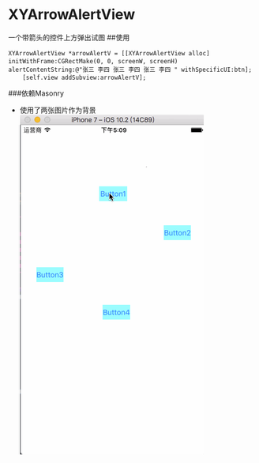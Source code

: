# XYArrowAlertView
一个带箭头的控件上方弹出试图
##使用
```Objc
XYArrowAlertView *arrowAlertV = [[XYArrowAlertView alloc] initWithFrame:CGRectMake(0, 0, screenW, screenH) alertContentString:@"张三 李四 张三 李四 张三 李四 " withSpecificUI:btn];
    [self.view addSubview:arrowAlertV];
```
###依赖Masonry
- 使用了两张图片作为背景
![image](https://github.com/XY-Wing/XYArrowAlertView/blob/master/GIF/AlertView.gif)
